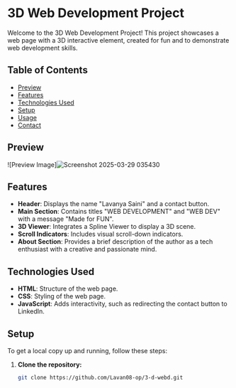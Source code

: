 # 3D Web Development Project

Welcome to the 3D Web Development Project! This project showcases a web page with a 3D interactive element, created for fun and to demonstrate web development skills.

## Table of Contents
- [Preview](#preview)
- [Features](#features)
- [Technologies Used](#technologies-used)
- [Setup](#setup)
- [Usage](#usage)
- [Contact](#contact)

## Preview
![Preview Image]![Screenshot 2025-03-29 035430](https://github.com/user-attachments/assets/1e7e71ae-07b2-427b-ae39-bdd45b46bf76)
 
## Features
- **Header**: Displays the name "Lavanya Saini" and a contact button.
- **Main Section**: Contains titles "WEB DEVELOPMENT" and "WEB DEV" with a message "Made for FUN".
- **3D Viewer**: Integrates a Spline Viewer to display a 3D scene.
- **Scroll Indicators**: Includes visual scroll-down indicators.
- **About Section**: Provides a brief description of the author as a tech enthusiast with a creative and passionate mind.

## Technologies Used
- **HTML**: Structure of the web page.
- **CSS**: Styling of the web page.
- **JavaScript**: Adds interactivity, such as redirecting the contact button to LinkedIn.

## Setup
To get a local copy up and running, follow these steps:

1. **Clone the repository:**
   ```sh
   git clone https://github.com/Lavan08-op/3-d-webd.git

